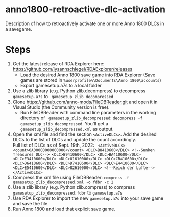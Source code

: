 # anno1800-retroactive-dlc-activation
Description of how to retroactively activate one or more Anno 1800 DLCs in a savegame.

# Steps
1. Get the latest release of RDA Explorer here: https://github.com/lysannschlegel/RDAExplorer/releases
   - Load the desired Anno 1800 save game into RDA Explorer (Save games are stored in `%userprofile%\Documents\Anno 1800\accounts`)
   - Export gamesetup.a7s to a local folder
2. Use a zlib library (e.g. Python zlib.decompress) to decompress `gamesetup.a7s` to ` gamesetup_zlib_decompressed`
3. Clone https://github.com/anno-mods/FileDBReader.git and open it in Visual Studio (the Community version is free).
    - Run FileDBReader with command line parameters in the working directory of ` gamesetup_zlib_decompressed`: `decompress -f gamesetup_zlib_decompressed`. You'll get a `gamesetup_zlib_decompressed.xml` as output.
4. Open the xml file and find the section `<ActiveDLCs>`. Add the desired DLCs to the list of DLCs and update the count accordingly.    
    Full list of DLCs as of Sept. 19th, 2022: ``` <ActiveDLCs>
      <count>0A00000000000000</count>
      <DLC>B8410600</DLC> <!--Sunken Treasures DLC-->
      <DLC>B9410600</DLC>
      <DLC>BA410600</DLC>
      <DLC>E3410600</DLC>
      <DLC>81610000</DLC>
      <DLC>CB410600</DLC>
      <DLC>D6410600</DLC>
      <DLC>D7410600</DLC>
      <DLC>E4410600</DLC>
      <DLC>E5410600</DLC>
      <DLC>82610000</DLC> <!--Reich der Lüfte-->
    </ActiveDLCs>```
5. Compress the xml file using FileDBReader: `compress -f gamesetup_zlib_decompressed.xml -o fdbr -c 2`
6. Use a zlib library (e.g. Python zlib.compress) to compress `gamesetup_zlib_decompressed.fdbr` to `gamesetup.a7s`
8. Use RDA Explorer to import the new `gamesetup.a7s` into your save game and save the file.
9. Run Anno 1800 and load that explicit save game.
